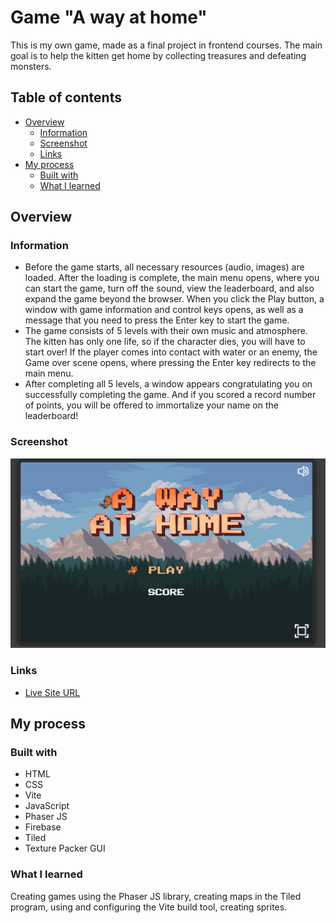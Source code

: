 # Game "A way at home"

This is my own game, made as a final project in frontend courses. The main goal is to help the kitten get home by collecting treasures and defeating monsters.

## Table of contents

- [Overview](#overview)
  - [Information](#information)
  - [Screenshot](#screenshot)
  - [Links](#links)
- [My process](#my-process)
  - [Built with](#built-with)
  - [What I learned](#what-i-learned)

## Overview

### Information

 - Before the game starts, all necessary resources (audio, images) are loaded. After the loading is complete, the main menu opens, where you can start the game, turn off the sound, view the leaderboard, and also expand the game beyond the browser. When you click the Play button, a window with game information and control keys opens, as well as a message that you need to press the Enter key to start the game.
- The game consists of 5 levels with their own music and atmosphere. The kitten has only one life, so if the character dies, you will have to start over! If the player comes into contact with water or an enemy, the Game over scene opens, where pressing the Enter key redirects to the main menu.
- After completing all 5 levels, a window appears congratulating you on successfully completing the game. And if you scored a record number of points, you will be offered to immortalize your name on the leaderboard!

### Screenshot

![](./main.png)

### Links

- [Live Site URL](https://way-at-home.netlify.app/)

## My process

### Built with

- HTML
- CSS
- Vite
- JavaScript
- Phaser JS
- Firebase
- Tiled
- Texture Packer GUI

### What I learned

Creating games using the Phaser JS library, creating maps in the Tiled program, using and configuring the Vite build tool, creating sprites.
